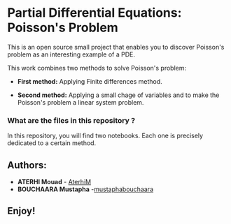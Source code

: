 # **Partial Differential Equations: Poisson's Problem**

This is an open source small project that enables you to discover Poisson's problem as an interesting 
example of a PDE.

This work combines two methods to solve Poisson's problem:

- **First method:** Applying Finite differences method.

- **Second method:** Applying a small chage of variables and to make the Poisson's problem a linear system 
problem.


### **What are the files in this repository ?**

In this repository, you will find two notebooks. Each one is precisely dedicated to a certain method.

## **Authors:**

* **ATERHI Mouad** - [AterhiM](https://github.com/AterhiM)
* **BOUCHAARA Mustapha** -[mustaphabouchaara](https://github.com/mustaphabouchaara) 

## **Enjoy!**
